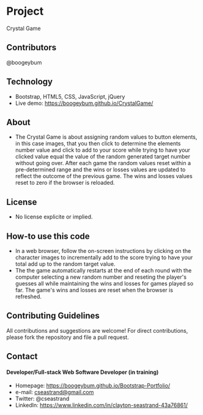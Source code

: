 # Project
Crystal Game

## Contributors
@boogeybum


## Technology
* Bootstrap, HTML5, CSS, JavaScript, jQuery
* Live demo: https://boogeybum.github.io/CrystalGame/

## About
* The Crystal Game is about assigning random values to button elements, in this case images, that you then click to determine the elements number value and click to add to your score while trying to have your clicked value equal the value of the random generated target number without going over. After each game the random values reset within a pre-determined range and the wins or losses values are updated to reflect the outcome of the previous game. The wins and losses values reset to zero if the browser is reloaded.

## License 
* No license explicite or implied.


## How-to use this code
* In a web browser, follow the on-screen instructions by clicking on the character images to incrementally add to the score trying to have your total add up to the random target value. 
* The the game automatically restarts at the end of each round with the computer selecting a new random number and reseting the player's guesses all while maintaining the wins and losses for games played so far. The game's wins and losses are reset when the browser is refreshed.

## Contributing Guidelines
All contributions and suggestions are welcome!
For direct contributions, please fork the repository and file a pull request. 

## Contact
#### Developer/Full-stack Web Software Developer (in training)
* Homepage: https://boogeybum.github.io/Bootstrap-Portfolio/
* e-mail: cseastrand@gmail.com
* Twitter: @cseastrand
* LinkedIn: https://www.linkedin.com/in/clayton-seastrand-43a76861/
